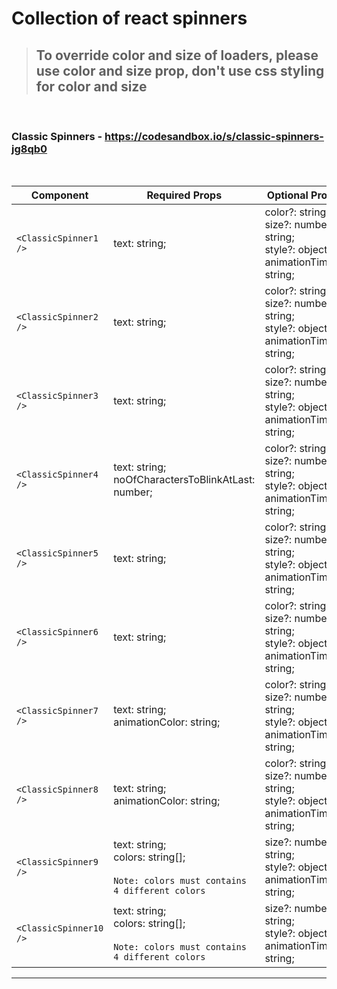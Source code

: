 # Collection of react spinners

> ## To override **color** and **size** of loaders, please use **color** and **size** prop, don't use css styling for color and size

<br />

### Classic Spinners - https://codesandbox.io/s/classic-spinners-jg8qb0

<br />


|  Component  | Required Props | Optional Props | Example |
| ------------- | ------------- | ------------- | ------------- |
| ```<ClassicSpinner1 />```  | text: string; | color?: string;<br />size?: number \| string;<br />style?: object;<br />animationTime?: string;  | ```<ClassicSpinner1 text="Loading 1..." animationTime="2s" color="#000" size="1.5rem" />```  |
| ```<ClassicSpinner2 />```  | text: string; | color?: string;<br />size?: number \| string;<br />style?: object;<br />animationTime?: string;  | ```<ClassicSpinner2 text="Loading 2..." animationTime="2s" color="#000" size="1.5rem" />```  |
| ```<ClassicSpinner3 />```  | text: string; | color?: string;<br />size?: number \| string;<br />style?: object;<br />animationTime?: string;  | ```<ClassicSpinner3 text="Loading 3..." animationTime="2s" color="#000" size="1.5rem" />```  |
| ```<ClassicSpinner4 />```  | text: string;<br />noOfCharactersToBlinkAtLast: number; | color?: string;<br />size?: number \| string;<br />style?: object;<br />animationTime?: string;  | ```<ClassicSpinner4 text="Loading 4..." animationTime='2s' color="#000" size="1.5rem" noOfCharactersToBlinkAtLast={3} />```  |
| ```<ClassicSpinner5 />```  | text: string; | color?: string;<br />size?: number \| string;<br />style?: object;<br />animationTime?: string;  | ```<ClassicSpinner5 text="Loading 5..." animationTime="2s" color="#000" size="1.5rem" />```  |
| ```<ClassicSpinner6 />```  | text: string; | color?: string;<br />size?: number \| string;<br />style?: object;<br />animationTime?: string;  | ```<ClassicSpinner6 text="Loading 6..." animationTime="2s" color="#000" size="1.5rem" />```  |
| ```<ClassicSpinner7 />```  | text: string;<br />animationColor: string; | color?: string;<br />size?: number \| string;<br />style?: object;<br />animationTime?: string;  | ```<ClassicSpinner7 text="Loading 7..." animationTime='2s' color="#000" size="1.5rem" animationColor="#be123c" />```  |
| ```<ClassicSpinner8 />```  | text: string;<br />animationColor: string; | color?: string;<br />size?: number \| string;<br />style?: object;<br />animationTime?: string;  | ```<ClassicSpinner8 text="Loading 8..." animationTime='2s' color="#000" size="1.5rem" animationColor="#be123c" />```  |
| ```<ClassicSpinner9 />```  | text: string;<br />colors: string[];<br /><br />`Note: colors must contains 4 different colors` | size?: number \| string;<br />style?: object;<br />animationTime?: string;  | ```<ClassicSpinner9 text="Loading 9..." animationTime='4s' size="1.5rem" colors={["#000", "#b91c1c", "#0369a1", "#15803d"]} />```  |
| ```<ClassicSpinner10 />```  | text: string;<br />colors: string[];<br /><br />`Note: colors must contains 4 different colors` | size?: number \| string;<br />style?: object;<br />animationTime?: string;  | ```<ClassicSpinner10 text="Loading 10..." animationTime='4s' size="1.5rem" colors={["#000", "#b91c1c", "#0369a1", "#15803d"]} />```  |

----------------------

